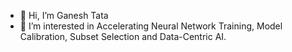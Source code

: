 - 👋 Hi, I’m Ganesh Tata
- 👀 I’m interested in Accelerating Neural Network Training, Model Calibration, Subset Selection and Data-Centric AI.
<!-- - 🌱 I’m currently learning ... -->
<!-- - 💞️ I’m looking to collaborate on ... -->
<!-- - 📫 How to reach me - -->

<!---
tataganesh/tataganesh is a ✨ special ✨ repository because its `README.md` (this file) appears on your GitHub profile.
You can click the Preview link to take a look at your changes.
--->
